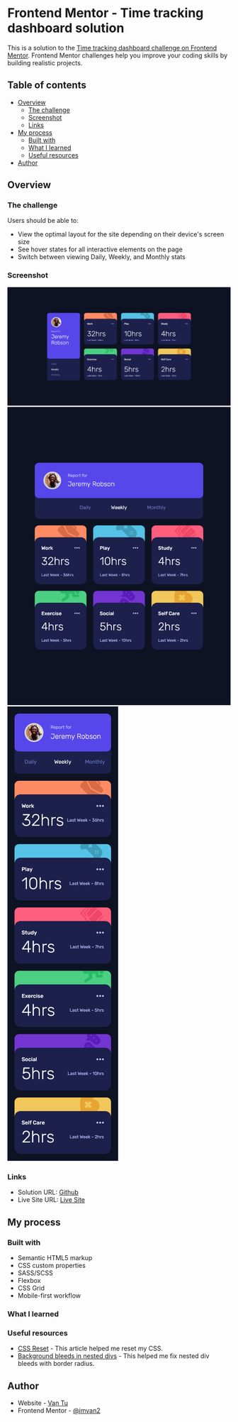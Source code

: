# Frontend Mentor - Time tracking dashboard solution

This is a solution to the [Time tracking dashboard challenge on Frontend Mentor](https://www.frontendmentor.io/challenges/time-tracking-dashboard-UIQ7167Jw). Frontend Mentor challenges help you improve your coding skills by building realistic projects.

## Table of contents

- [Overview](#overview)
  - [The challenge](#the-challenge)
  - [Screenshot](#screenshot)
  - [Links](#links)
- [My process](#my-process)
  - [Built with](#built-with)
  - [What I learned](#what-i-learned)
  - [Useful resources](#useful-resources)
- [Author](#author)

## Overview

### The challenge

Users should be able to:

- View the optimal layout for the site depending on their device's screen size
- See hover states for all interactive elements on the page
- Switch between viewing Daily, Weekly, and Monthly stats

### Screenshot

![Desktop](./images/desktop.png)
![Tablet](./images/tablet.png)
![Mobile](./images/mobile.png)

### Links

- Solution URL: [Github](https://github.com/imvan2/frontend-mentor/tree/main/junior/time-tracking-dashboard)
- Live Site URL: [Live Site](https://imvan2.github.io/frontend-mentor/junior/time-tracking-dashboard/)

## My process

### Built with

- Semantic HTML5 markup
- CSS custom properties
- SASS/SCSS
- Flexbox
- CSS Grid
- Mobile-first workflow

### What I learned

### Useful resources

- [CSS Reset](https://www.joshwcomeau.com/css/custom-css-reset/) - This article helped me reset my CSS.
- [Background bleeds in nested divs](https://dev.to/rashidshamloo/css-fixing-background-color-bleed-in-rounded-corners-2kh4) - This helped me fix nested div bleeds with border radius.

## Author

- Website - [Van Tu](https://www.linkedin.com/in/van-tu/)
- Frontend Mentor - [@imvan2](https://www.frontendmentor.io/profile/imvan2)
